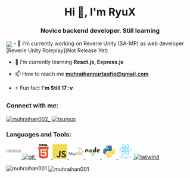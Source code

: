 <h1 align="center">Hi 👋, I'm RyuX</h1>
<h3 align="center">Novice backend developer. Still learning</h3>
<img align="center" src="https://cdn.discordapp.com/avatars/932538280937922591/fa459aa29f2730c12977db40017afc8e.png?size=4096">
- 🔭 I’m currently working on Reverie Unity (SA-MP) as web developer [Reverie Unity Roleplay](Not Release Yet)

- 🌱 I’m currently learning **React.js, Express.js**

- 📫 How to reach me **muhraihannurtaufiq@gmail.com**

- ⚡ Fun fact **I'm Still 17 :v**

<h3 align="left">Connect with me:</h3>
<p align="left">
<a href="https://instagram.com/MuhRaihan002_" target="blank"><img align="center" src="https://raw.githubusercontent.com/rahuldkjain/github-profile-readme-generator/master/src/images/icons/Social/instagram.svg" alt="muhraihan002_" height="30" width="40" /></a>
<a href="https://www.youtube.com/c/tsumux" target="blank"><img align="center" src="https://raw.githubusercontent.com/rahuldkjain/github-profile-readme-generator/master/src/images/icons/Social/youtube.svg" alt="tsumux" height="30" width="40" /></a>
</p>

<h3 align="left">Languages and Tools:</h3>
<p align="left"> <a href="https://expressjs.com" target="_blank" rel="noreferrer"> <img src="https://raw.githubusercontent.com/devicons/devicon/master/icons/express/express-original-wordmark.svg" alt="express" width="40" height="40"/> </a> <a href="https://git-scm.com/" target="_blank" rel="noreferrer"> <img src="https://www.vectorlogo.zone/logos/git-scm/git-scm-icon.svg" alt="git" width="40" height="40"/> </a> <a href="https://www.w3.org/html/" target="_blank" rel="noreferrer"> <img src="https://raw.githubusercontent.com/devicons/devicon/master/icons/html5/html5-original-wordmark.svg" alt="html5" width="40" height="40"/> </a> <a href="https://developer.mozilla.org/en-US/docs/Web/JavaScript" target="_blank" rel="noreferrer"> <img src="https://raw.githubusercontent.com/devicons/devicon/master/icons/javascript/javascript-original.svg" alt="javascript" width="40" height="40"/> </a> <a href="https://www.mysql.com/" target="_blank" rel="noreferrer"> <img src="https://raw.githubusercontent.com/devicons/devicon/master/icons/mysql/mysql-original-wordmark.svg" alt="mysql" width="40" height="40"/> </a> <a href="https://nodejs.org" target="_blank" rel="noreferrer"> <img src="https://raw.githubusercontent.com/devicons/devicon/master/icons/nodejs/nodejs-original-wordmark.svg" alt="nodejs" width="40" height="40"/> </a> <a href="https://www.python.org" target="_blank" rel="noreferrer"> <img src="https://raw.githubusercontent.com/devicons/devicon/master/icons/python/python-original.svg" alt="python" width="40" height="40"/> </a> <a href="https://reactjs.org/" target="_blank" rel="noreferrer"> <img src="https://raw.githubusercontent.com/devicons/devicon/master/icons/react/react-original-wordmark.svg" alt="react" width="40" height="40"/> </a> <a href="https://tailwindcss.com/" target="_blank" rel="noreferrer"> <img src="https://www.vectorlogo.zone/logos/tailwindcss/tailwindcss-icon.svg" alt="tailwind" width="40" height="40"/> </a> </p>

<p><img align="left" src="https://github-readme-stats.vercel.app/api/top-langs?username=muhraihan001&show_icons=true&locale=en&layout=compact" alt="muhraihan001" /></p>

<p>&nbsp;<img align="center" src="https://github-readme-stats.vercel.app/api?username=muhraihan001&show_icons=true&locale=en" alt="muhraihan001" /></p>
